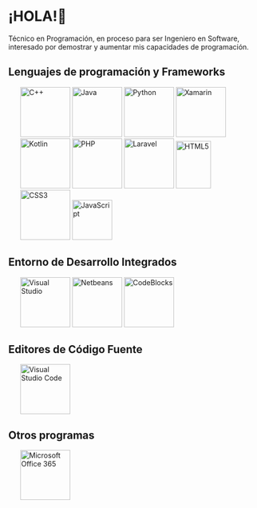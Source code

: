 <h1>¡HOLA!👋</h1>
</p>  
  <p>Técnico en Programación, en proceso para ser Ingeniero en Software, interesado por demostrar y aumentar mis capacidades de programación.</p>
  
<h2>Lenguajes de programación y Frameworks</h2>
  <ul>
    <img src="https://www.logo.wine/a/logo/C%2B%2B/C%2B%2B-Logo.wine.svg" alt="C++" width="100" height="100"> 
    <img src="https://www.logo.wine/a/logo/Java_(programming_language)/Java_(programming_language)-Logo.wine.svg" alt="Java" width="100" height="100"> 
    <img src="https://www.logo.wine/a/logo/Python_(programming_language)/Python_(programming_language)-Logo.wine.svg" alt="Python" width="100" height="100"> 
    <img src="https://www.logo.wine/a/logo/Xamarin/Xamarin-Logo.wine.svg" alt="Xamarin" width="100" height="100"> 
    <img src="https://www.logo.wine/a/logo/Kotlin_(programming_language)/Kotlin_(programming_language)-Logo.wine.svg" alt="Kotlin" width="100" height="100">
    <img src="https://www.logo.wine/a/logo/PHP/PHP-Logo.wine.svg" alt="PHP" width="100" height="100"> 
    <img src="https://www.logo.wine/a/logo/Laravel/Laravel-Logo.wine.svg" alt="Laravel" width="100" height="100"> 
    <img src="https://brandslogos.com/wp-content/uploads/images/html-logo.png" alt="HTML5" width="70" height="95"> 
    <img src="https://brandslogos.com/wp-content/uploads/images/css3-logo.png" alt="CSS3" width="100" height="100"> 
    <img src="https://brandslogos.com/wp-content/uploads/images/javascript-logo.png" alt="JavaScript" width="80" height="80"> 
  </ul>
  
<h2>Entorno de Desarrollo Integrados</h2>
  <ul>
    <img src="https://i.pinimg.com/originals/ff/00/07/ff0007b52b67bbc5f86b88769e9c1b67.png" alt="Visual Studio" width="100" height="100">
    <img src="https://www.logo.wine/a/logo/NetBeans/NetBeans-Logo.wine.svg" alt="Netbeans" width="100" height="100">
    <img src="https://softbesplatno.com/wp-content/uploads/2016/09/logo1-2.png" alt="CodeBlocks" width="100" height="100">
  </ul>

<h2>Editores de Código Fuente</h2>
  <ul>
    <img src="https://upload.wikimedia.org/wikipedia/commons/thumb/2/2d/Visual_Studio_Code_1.18_icon.svg/1200px-Visual_Studio_Code_1.18_icon.svg.png" alt="Visual Studio Code" width="100" height="100">
  </ul>

<h2>Otros programas</h2>
  <ul>
    <img src="https://www.logo.wine/a/logo/Microsoft_Office/Microsoft_Office-Logo.wine.svg" alt="Microsoft Office 365" width="100" height="100">
  </ul>

